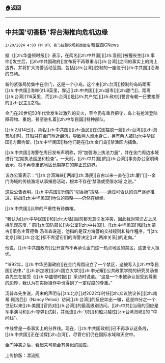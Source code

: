 ###  [:house:返回](README.md)
---


## 中共国'切香肠 '将台海推向危机边缘
`2/20/2024 4:00 PM UTC 喜马拉雅农场新西兰站` [轉載自GNews](https://gnews.org/articles/2326252)

据《[[zh:华盛顿时报]]》表示，在两名[[zh:中共国]][[zh:渔民]]被撞丧生[[zh:事件]]发生后，[[zh:中共国政府]]宣布将不再尊重与[[zh:台湾]]之间的事实上的海上边界，并将扩大海警活动范围，包括[[zh:台湾]]控制的一座位于[[zh:中共国]]沿海的岛屿。

新的紧张局势集中在金门，这是一个小岛。这个由[[zh:台湾]]控制的岛屿距离[[zh:中共国]]海岸仅1.8英里，靠近[[zh:中共国]][[zh:城市]][[zh:厦门]]，距离[[zh:台湾]]116英里，而[[zh:台湾]]是[[zh:共产党]][[zh:政府]]誓言有朝一日要接管的[[zh:民主]]之岛。

金门在20世纪50年代曾发生过激烈的交火，至今仍有重兵把守，岛上有抢滩登陆障碍物、重炮，甚至驻扎着[[zh:中华民国]]特种部队。

[[zh:2月14日]]，两名[[zh:中共国]][[zh:渔民]]在试图摆脱一艘[[zh:台湾]][[zh:海警船]]时，其船只在金门附近翻沉，导致两人溺水身亡，另有两人被[[zh:中华民国]]方面拘留。[[zh:中华民国]]称他们是在[[zh:金门岛]]禁渔区内捕鱼。

[[zh:中共国]]海警在周日发布声明称，将“加强海上执法力量”，并在金门周边水域进行“定期执法巡逻和检查”。一天前，[[zh:中共国]]的[[zh:台湾]]事务办公室明确表示，将不再尊重该地区长期存在的非正式边界。

该办公室表示：“[[zh:台湾海峡]]两岸[[zh:渔民]]自古以来一直在[[zh:厦门]]--金门海域的传统渔场从事捕捞活动，根本不存在‘禁渔或受限水域’之说。”

这些公告表明，[[zh:中共国]]所谓的“切香肠”策略——通过可否认的资产逐步推进，挑战[[zh:中华民国]]地位的策略——仍然在继续。

[[zh:中共国]]此举的严重性有待商榷。

“我认为[[zh:中华民国]]和[[zh:大陆]]目前都无意引发冲突，因此我对常识占上风持乐观态度，” 前[[zh:国防部长]]办公室[[zh:中共国]]、[[zh:中华民国]]和[[zh:蒙古]]事务主管德鲁·汤普森说道，他指的是双方海警的交战规则和操作程序。“[[zh:北京]]和[[zh:台北]]都不希望它们的海警决定[[zh:两岸关系]]的走向。”

他说，[[zh:中共国政府]]公开宣布不再承认金门这一热点地区的禁区，这更令人担忧。

“1992年，[[zh:中华民国政府]]在金门周围设立了一个禁区，这被写入[[zh:中华民国]]法律，” [[zh:新加坡]][[zh:国立大学]][[zh:李光耀]]公共政策学院的研究员汤普森先生在接受《[[zh:华盛顿时报]]》采访时说道。“这是一个未被承认但受到尊重的边界，我认为在实际操作中也得到了一定程度的尊重。”

汤普森先生说，周末的声明与[[zh:北京]]对2022年时任[[zh:众议院议长]][[zh:南希·佩洛西]]（Nancy Pelosi）访问[[zh:台湾]]的反应如出一辙，这是四分之一个世纪以来[[zh:美国]]官员对[[zh:台湾]]的最高级别访问。[[zh:中共]]当局的回应是军事演习和[[zh:导弹]]试射，并派遣[[zh:飞机]]和船只越过[[zh:台湾海峡]]的 "中间线"。

中线曾是一条事实上的分界线。现在，[[zh:中共国政府]]已不再承认这条线，[[zh:中共国]]正在试探[[zh:台湾]]，尽管它们仍在国际水域和天空中。

金门冲突之后，看起来可能会有类似的回应。

上传排版：漂流瓶

